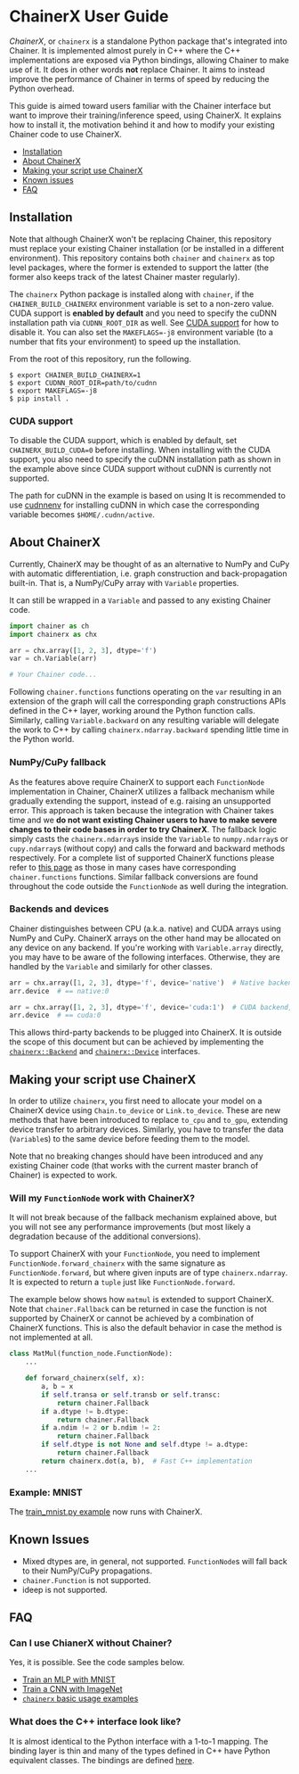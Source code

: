 # ChainerX User Guide

*ChainerX*, or `chainerx` is a standalone Python package that's integrated into Chainer.
It is implemented almost purely in C++ where the C++ implementations are exposed via Python bindings, allowing Chainer to make use of it.
It does in other words **not** replace Chainer. It aims to instead improve the performance of Chainer in terms of speed by reducing the Python overhead.

This guide is aimed toward users familiar with the Chainer interface but want to improve their training/inference speed, using ChainerX.
It explains how to install it, the motivation behind it and how to modify your existing Chainer code to use ChainerX.

- [Installation](#installation)
- [About ChainerX](#about-chainerx)
- [Making your script use ChainerX](#making-your-script-use-chainerx)
- [Known issues](#known-issues)
- [FAQ](#faq)

## Installation

Note that although ChainerX won't be replacing Chainer, this repository must replace your existing Chainer installation (or be installed in a different environment).
This repository contains both `chainer` and `chainerx` as top level packages, where the former is extended to support the latter (the former also keeps track of the latest Chainer master regularly).

The `chainerx` Python package is installed along with `chainer`, if the `CHAINER_BUILD_CHAINERX` environment variable is set to a non-zero value.
CUDA support is **enabled by default** and you need to specify the cuDNN installation path via `CUDNN_ROOT_DIR` as well.
See [CUDA support](#cuda-support) for how to disable it.
You can also set the `MAKEFLAGS=-j8` environment variable (to a number that fits your environment) to speed up the installation.

From the root of this repository, run the following.

```shell-session
$ export CHAINER_BUILD_CHAINERX=1
$ export CUDNN_ROOT_DIR=path/to/cudnn
$ export MAKEFLAGS=-j8
$ pip install .
```

### CUDA support

To disable the CUDA support, which is enabled by default, set `CHAINERX_BUILD_CUDA=0` before installing.
When installing with the CUDA support, you also need to specify the cuDNN installation path as shown in the example above since CUDA support without cuDNN is currently not supported.

The path for cuDNN in the example is based on using
It is recommended to use [cudnnenv](https://github.com/unnonouno/cudnnenv) for installing cuDNN in which case the corresponding variable becomes `$HOME/.cudnn/active`.

## About ChainerX

Currently, ChainerX may be thought of as an alternative to NumPy and CuPy with automatic differentiation, i.e. graph construction and back-propagation built-in.
That is, a NumPy/CuPy array with `Variable` properties.

It can still be wrapped in a `Variable` and passed to any existing Chainer code.

```python
import chainer as ch
import chainerx as chx

arr = chx.array([1, 2, 3], dtype='f')
var = ch.Variable(arr)

# Your Chainer code...
```

Following `chainer.functions` functions operating on the `var` resulting in an extension of the graph will call the corresponding graph constructions APIs defined in the C++ layer, working around the Python function calls.
Similarly, calling `Variable.backward` on any resulting variable will delegate the work to C++ by calling `chainerx.ndarray.backward` spending little time in the Python world.

### NumPy/CuPy fallback

As the features above require ChainerX to support each `FunctionNode` implementation in Chainer, ChainerX utilizes a fallback mechanism while gradually extending the support, instead of e.g. raising an unsupported error.
This approach is taken because the integration with Chainer takes time and we **do not want existing Chainer users to have to make severe changes to their code bases in order to try ChainerX**.
The fallback logic simply casts the `chainerx.ndarray`s inside the `Variable` to `numpy.ndarray`s or `cupy.ndarray`s (without copy) and calls the forward and backward methods respectively.
For a complete list of supported ChainerX functions please refer to [this page](chainerx_cc/chainerx/python/routines.cc) as those in many cases have corresponding `chainer.functions` functions.
Similar fallback conversions are found throughout the code outside the `FunctionNode` as well during the integration.

### Backends and devices

Chainer distinguishes between CPU (a.k.a. native) and CUDA arrays using NumPy and CuPy.
ChainerX arrays on the other hand may be allocated on any device on any backend.
If you're working with `Variable.array` directly, you may have to be aware of the following interfaces.
Otherwise, they are handled by the `Variable` and similarly for other classes.

```python
arr = chx.array([1, 2, 3], dtype='f', device='native')  # Native backend
arr.device  # == native:0

arr = chx.array([1, 2, 3], dtype='f', device='cuda:1')  # CUDA backend, second device
arr.device  # == cuda:0
```

This allows third-party backends to be plugged into ChainerX. It is outside the scope of this document but can be achieved by implementing the [`chainerx::Backend`](chainerx_cc/chainerx/backend.h) and [`chainerx::Device`](chainerx_cc/chainerx/device.h) interfaces.

## Making your script use ChainerX

In order to utilize `chainerx`, you first need to allocate your model on a ChainerX device using `Chain.to_device` or `Link.to_device`. These are new methods that have been introduced to replace `to_cpu` and `to_gpu`, extending device transfer to arbitrary devices.
Similarly, you have to transfer the data (`Variable`s) to the same device before feeding them to the model.

Note that no breaking changes should have been introduced and any existing Chainer code (that works with the current master branch of Chainer) is expected to work.

### Will my `FunctionNode` work with ChainerX?

It will not break because of the fallback mechanism explained above, but you will not see any performance improvements (but most likely a degradation because of the additional conversions).

To support ChainerX with your `FunctionNode`, you need to implement `FunctionNode.forward_chainerx` with the same signature as `FunctionNode.forward`, but where given inputs are of type `chainerx.ndarray`. It is expected to return a `tuple` just like `FunctionNode.forward`.

The example below shows how `matmul` is extended to support ChainerX. Note that `chainer.Fallback` can be returned in case the function is not supported by ChainerX or cannot be achieved by a combination of ChainerX functions. This is also the default behavior in case the method is not implemented at all.

```python
class MatMul(function_node.FunctionNode):
    ...

    def forward_chainerx(self, x):
        a, b = x
        if self.transa or self.transb or self.transc:
            return chainer.Fallback
        if a.dtype != b.dtype:
            return chainer.Fallback
        if a.ndim != 2 or b.ndim != 2:
            return chainer.Fallback
        if self.dtype is not None and self.dtype != a.dtype:
            return chainer.Fallback
        return chainerx.dot(a, b),  # Fast C++ implementation
    ...
```

### Example: MNIST

The [train_mnist.py example](examples/mnist/train_mnist.py) now runs with ChainerX.

## Known Issues

- Mixed dtypes are, in general, not supported. `FunctionNode`s will fall back to their NumPy/CuPy propagations.
- `chainer.Function` is not supported.
- ideep is not supported.

## FAQ

### Can I use ChianerX without Chainer?

Yes, it is possible. See the code samples below.

- [Train an MLP with MNIST](chainerx_cc/examples/mnist)
- [Train a CNN with ImageNet](chainerx_cc/examples/imagenet)
- [`chainerx` basic usage examples](tests/chainerx_tests/acceptance_tests)

### What does the C++ interface look like?

It is almost identical to the Python interface with a 1-to-1 mapping.
The binding layer is thin and many of the types defined in C++ have Python equivalent classes.
The bindings are defined [here](https://github.com/pfnet/chainerx/tree/master/chainerx_cc/chainerx/python).
